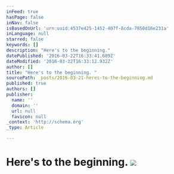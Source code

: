```yaml
---
inFeed: true
hasPage: false
inNav: false
isBasedOnUrl: 'urn:uuid:4537e425-1452-407f-8cda-7850d16e231a'
inLanguage: null
starred: false
keywords: []
description: "Here's to the beginning."
datePublished: '2016-03-22T16:33:41.609Z'
dateModified: '2016-03-22T16:33:12.932Z'
author: []
title: "Here's to the beginning. "
sourcePath: _posts/2016-03-21-heres-to-the-beginning.md
published: true
authors: []
publisher:
  name: ''
  domain: ''
  url: null
  favicon: null
_context: 'http://schema.org'
_type: Article

---
```

# Here's to the beginning. ![](https://the-grid-user-content.s3-us-west-2.amazonaws.com/4b1b4759-21d8-4142-ae64-dc2f0b6beecb.png)